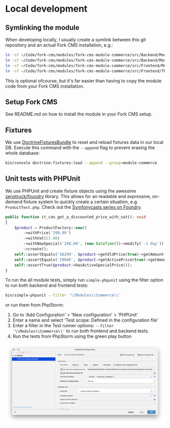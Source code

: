 # Local development

## Symlinking the module

When developing locally, I usually create a symlink between this git repository and an actual Fork CMS installation, e.g.:

```bash
ln -sf ~/Code/fork-cms/modules/fork-cms-module-commerce/src/Backend/Modules/Commerce ~/Code/fork-cms/modules/fork-cms-module-commerce-demo/src/Backend/Modules/Commerce
ln -sf ~/Code/fork-cms/modules/fork-cms-module-commerce/src/Backend/Modules/CommerceCashOnDelivery ~/Code/fork-cms/modules/fork-cms-module-commerce-demo/src/Backend/Modules/CommerceCashOnDelivery
ln -sf ~/Code/fork-cms/modules/fork-cms-module-commerce/src/Frontend/Modules/Commerce ~/Code/fork-cms/modules/fork-cms-module-commerce-demo/src/Frontend/Modules/Commerce
ln -sf ~/Code/fork-cms/modules/fork-cms-module-commerce/src/Frontend/Themes/CommerceDemo ~/Code/fork-cms/modules/fork-cms-module-commerce-demo/src/Frontend/Themes/CommerceDemo
```

This is optional ofcourse, but it's far easier than having to copy the module code from your Fork CMS installation.

## Setup Fork CMS

See README.md on how to install the module in your Fork CMS setup.

## Fixtures

We use [DoctrineFixturesBundle](https://symfony.com/doc/current/bundles/DoctrineFixturesBundle/index.html) to reset and reload fixtures data in our local DB. Execute this command with the `--append` flag to prevent erasing the whole database:

```bash
bin/console doctrine:fixtures:load --append --group=module-commerce
```

## Unit tests with PHPUnit

We use PHPUnit and create fixture objects using the awesome [zenstruck/foundry](https://github.com/zenstruck/foundry) library. This allows for an readable and expressive, on-demand fixture system to quickly create a certain situation, e.g. `ProductTest.php`. Check out the [Symfonycasts series on Foundry](https://symfonycasts.com/screencast/symfony-doctrine/foundry).

```php
public function it_can_get_a_discounted_price_with_vat(): void
{
    $product = ProductFactory::new()
        ->withPrice('299,99')
        ->withVat(21.00)
        ->withNewSpecial('240,00', (new DateTime())->modify('-1 day'))
        ->create();
    self::assertEquals('36299', $product->getOldPrice(true)->getAmount());
    self::assertEquals('29040', $product->getActivePrice(true)->getAmount());
    self::assertTrue($product->hasActiveSpecialPrice());
}
```

To run the all module tests, simply run `simple-phpunit` using the filter option to run both backend and frontend tests:

```bash
bin/simple-phpunit --filter '\\Modules\\Commerce\\'
```

or run them from PhpStorm: 

1. Go to 'Add Configuration' > 'New configuration' > 'PHPUnit'
2. Enter a name and select 'Test scope: Defined in the configuration file'
3. Enter a filter in the Test runner options: `--filter '\\Modules\\Commerce\\'` to run both frontend and backend tests.
4. Run the tests from PhpStorm using the green play button

![PhpStorm configured to run fork-cms-module-commerce tests](img/PhpStorm-phpunit-config.png)
